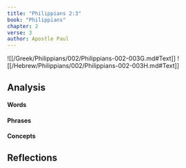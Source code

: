 ```yaml
---
title: "Philippians 2:3"
book: "Philippians"
chapter: 2
verse: 3
author: Apostle Paul
---
```

![[/Greek/Philippians/002/Philippians-002-003G.md#Text]]
![[/Hebrew/Philippians/002/Philippians-002-003H.md#Text]]

## Analysis

#### Words

#### Phrases

#### Concepts

## Reflections
